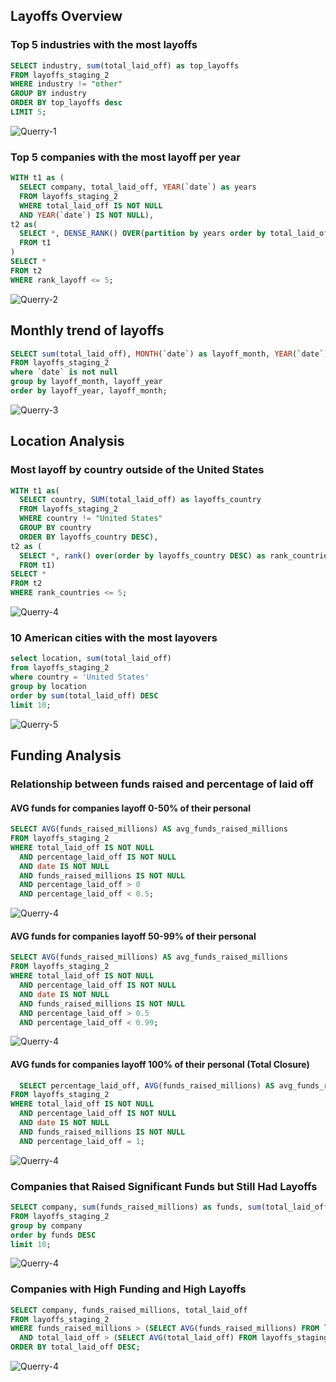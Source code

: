 ##  Layoffs Overview
### Top 5 industries with the most layoffs ###
```sql
SELECT industry, sum(total_laid_off) as top_layoffs
FROM layoffs_staging_2
WHERE industry != "other"
GROUP BY industry
ORDER BY top_layoffs desc
LIMIT 5;
```

![Querry-1](assets/images/querry-1.PNG)

### Top 5 companies with the most layoff per year ###

```sql 
WITH t1 as (
  SELECT company, total_laid_off, YEAR(`date`) as years
  FROM layoffs_staging_2
  WHERE total_laid_off IS NOT NULL
  AND YEAR(`date`) IS NOT NULL),
t2 as(
  SELECT *, DENSE_RANK() OVER(partition by years order by total_laid_off DESC) as rank_layoff
  FROM t1
)
SELECT *
FROM t2
WHERE rank_layoff <= 5;
```

![Querry-2](assets/images/querry-2.PNG)


## Monthly trend of layoffs ##

```sql
SELECT sum(total_laid_off), MONTH(`date`) as layoff_month, YEAR(`date`) as layoff_year
FROM layoffs_staging_2
where `date` is not null
group by layoff_month, layoff_year
order by layoff_year, layoff_month;
```

![Querry-3](assets/images/querry-3.PNG)


## Location Analysis ##
### Most layoff by country outside of the United States ###

```sql
WITH t1 as(
  SELECT country, SUM(total_laid_off) as layoffs_country
  FROM layoffs_staging_2
  WHERE country != "United States"
  GROUP BY country
  ORDER BY layoffs_country DESC),
t2 as (
  SELECT *, rank() over(order by layoffs_country DESC) as rank_countries
  FROM t1)
SELECT *
FROM t2
WHERE rank_countries <= 5;
```

![Querry-4](assets/images/querry-4.PNG)

### 10 American cities with the most layovers ###

```sql
select location, sum(total_laid_off)
from layoffs_staging_2
where country = 'United States'
group by location
order by sum(total_laid_off) DESC
limit 10;
```

![Querry-5](assets/images/querry-5.1.PNG)

## Funding Analysis ##
### Relationship between funds raised and percentage of laid off ###
#### AVG funds for companies layoff 0-50% of their personal ####

```sql
SELECT AVG(funds_raised_millions) AS avg_funds_raised_millions
FROM layoffs_staging_2
WHERE total_laid_off IS NOT NULL 
  AND percentage_laid_off IS NOT NULL 
  AND date IS NOT NULL 
  AND funds_raised_millions IS NOT NULL
  AND percentage_laid_off > 0
  AND percentage_laid_off < 0.5;
 ```
![Querry-4](assets/images/querry-6.PNG)

#### AVG funds for companies layoff 50-99% of their personal ####
```sql
SELECT AVG(funds_raised_millions) AS avg_funds_raised_millions
FROM layoffs_staging_2
WHERE total_laid_off IS NOT NULL 
  AND percentage_laid_off IS NOT NULL 
  AND date IS NOT NULL 
  AND funds_raised_millions IS NOT NULL
  AND percentage_laid_off > 0.5
  AND percentage_laid_off < 0.99;
```
![Querry-4](assets/images/querry-7.PNG)

#### AVG funds for companies layoff 100% of their personal (Total Closure) ####

```sql  
  SELECT percentage_laid_off, AVG(funds_raised_millions) AS avg_funds_raised_millions
FROM layoffs_staging_2
WHERE total_laid_off IS NOT NULL 
  AND percentage_laid_off IS NOT NULL 
  AND date IS NOT NULL 
  AND funds_raised_millions IS NOT NULL
  AND percentage_laid_off = 1;
```
![Querry-4](assets/images/querry-8.PNG)

### Companies that Raised Significant Funds but Still Had Layoffs ###

```sql
SELECT company, sum(funds_raised_millions) as funds, sum(total_laid_off) as total_layoff, CAST(AVG(percentage_laid_off) AS DECIMAL (10,2)) as percentage_layoff
FROM layoffs_staging_2
group by company
order by funds DESC
limit 10;
```

![Querry-4](assets/images/querry-9.PNG)

### Companies with High Funding and High Layoffs ###

```sql
SELECT company, funds_raised_millions, total_laid_off
FROM layoffs_staging_2
WHERE funds_raised_millions > (SELECT AVG(funds_raised_millions) FROM layoffs_staging_2)
  AND total_laid_off > (SELECT AVG(total_laid_off) FROM layoffs_staging_2)
ORDER BY total_laid_off DESC;
```
![Querry-4](assets/images/querry-10.PNG)
